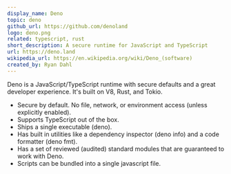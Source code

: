 ```yaml
---
display_name: Deno
topic: deno
github_url: https://github.com/denoland
logo: deno.png
related: typescript, rust
short_description: A secure runtime for JavaScript and TypeScript
url: https://deno.land
wikipedia_url: https://en.wikipedia.org/wiki/Deno_(software)
created_by: Ryan Dahl
---
```

Deno is a JavaScript/TypeScript runtime with secure defaults and a great developer experience. It's built on V8, Rust, and Tokio.

- Secure by default. No file, network, or environment access (unless explicitly enabled).
- Supports TypeScript out of the box.
- Ships a single executable (deno).
- Has built in utilities like a dependency inspector (deno info) and a code formatter (deno fmt).
- Has a set of reviewed (audited) standard modules that are guaranteed to work with Deno.
- Scripts can be bundled into a single javascript file.

